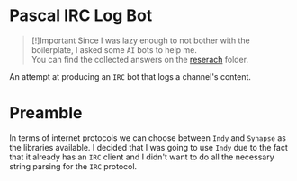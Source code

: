 # Pascal IRC Log Bot

> [!]Important
> Since I was lazy enough to not bother with the boilerplate, I asked some `AI` bots to help me.\
> You can find the collected answers on the [reserach](research) folder.

An attempt at producing an `IRC` bot that logs a channel's content.

# Preamble

In terms of internet protocols we can choose between `Indy` and `Synapse` as the libraries available. I decided that I was going to use `Indy` due to the fact that it already has an `IRC` client and I didn't want to do all the necessary string parsing for the `IRC` protocol.